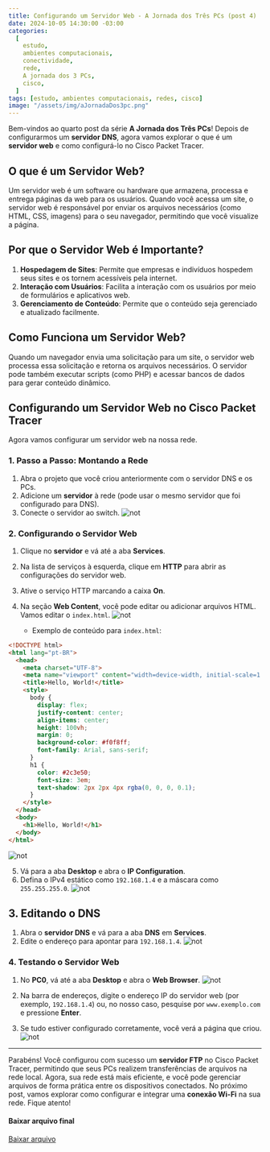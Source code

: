 ```yaml
---
title: Configurando um Servidor Web - A Jornada dos Três PCs (post 4)
date: 2024-10-05 14:30:00 -03:00
categories:
  [
    estudo,
    ambientes computacionais,
    conectividade,
    rede,
    A jornada dos 3 PCs,
    cisco,
  ]
tags: [estudo, ambientes computacionais, redes, cisco]
image: "/assets/img/aJornadaDos3pc.png"
---
```


Bem-vindos ao quarto post da série **A Jornada dos Três PCs**! Depois de configurarmos um **servidor DNS**, agora vamos explorar o que é um **servidor web** e como configurá-lo no Cisco Packet Tracer.

## O que é um Servidor Web?

Um servidor web é um software ou hardware que armazena, processa e entrega páginas da web para os usuários. Quando você acessa um site, o servidor web é responsável por enviar os arquivos necessários (como HTML, CSS, imagens) para o seu navegador, permitindo que você visualize a página.

## Por que o Servidor Web é Importante?

1. **Hospedagem de Sites**: Permite que empresas e indivíduos hospedem seus sites e os tornem acessíveis pela internet.
2. **Interação com Usuários**: Facilita a interação com os usuários por meio de formulários e aplicativos web.
3. **Gerenciamento de Conteúdo**: Permite que o conteúdo seja gerenciado e atualizado facilmente.

## Como Funciona um Servidor Web?

Quando um navegador envia uma solicitação para um site, o servidor web processa essa solicitação e retorna os arquivos necessários. O servidor pode também executar scripts (como PHP) e acessar bancos de dados para gerar conteúdo dinâmico.

## Configurando um Servidor Web no Cisco Packet Tracer

Agora vamos configurar um servidor web na nossa rede.

### 1. Passo a Passo: Montando a Rede
1. Abra o projeto que você criou anteriormente com o servidor DNS e os PCs.
2. Adicione um **servidor** à rede (pode usar o mesmo servidor que foi configurado para DNS).
3. Conecte o servidor ao switch.
   <img alt="not" src="/assets/img/2024-10-05-web/Captura de tela de 2024-10-05 13-47-43.png" />


### 2. Configurando o Servidor Web
1. Clique no **servidor** e vá até a aba **Services**.
2. Na lista de serviços à esquerda, clique em **HTTP** para abrir as configurações do servidor web.
3. Ative o serviço HTTP marcando a caixa **On**.
4. Na seção **Web Content**, você pode editar ou adicionar arquivos HTML. Vamos
   editar o `index.html`.
   <img alt="not" src="/assets/img/2024-10-05-web/Captura de tela de 2024-10-05 14-07-06.png" />

   - Exemplo de conteúdo para `index.html`:

```html
<!DOCTYPE html>
<html lang="pt-BR">
  <head>
    <meta charset="UTF-8">
    <meta name="viewport" content="width=device-width, initial-scale=1.0">
    <title>Hello, World!</title>
    <style>
      body {
        display: flex;
        justify-content: center;
        align-items: center;
        height: 100vh;
        margin: 0;
        background-color: #f0f8ff;
        font-family: Arial, sans-serif;
      }
      h1 {
        color: #2c3e50;
        font-size: 3em;
        text-shadow: 2px 2px 4px rgba(0, 0, 0, 0.1); 
      }
    </style>
  </head>
  <body>
    <h1>Hello, World!</h1>
  </body>
</html>
```
   <img alt="not" src="/assets/img/2024-10-05-web/Captura de tela de 2024-10-05 14-07-30.png" />



  5. Vá para a aba **Desktop** e abra o **IP Configuration**.
  6. Defina o IPv4 estático como `192.168.1.4` e a máscara como `255.255.255.0`.
    <img alt="not" src="/assets/img/2024-10-05-web/Captura de tela de 2024-10-05 14-21-33.png" />


## 3. Editando o DNS
1. Abra o **servidor DNS** e vá para a aba **DNS** em **Services**.
2. Edite o endereço para apontar para `192.168.1.4`.
   <img alt="not" src="/assets/img/2024-10-05-web/Captura de tela de 2024-10-05 14-17-57.png" />


### 4. Testando o Servidor Web
1. No **PC0**, vá até a aba **Desktop** e abra o **Web Browser**.
   <img alt="not" src="/assets/img/2024-10-05-web/Captura de tela de 2024-10-05 13-55-37.png" />

2. Na barra de endereços, digite o endereço IP do servidor web (por exemplo, `192.168.1.4`) ou, no nosso caso, pesquise por `www.exemplo.com` e pressione **Enter**.
3. Se tudo estiver configurado corretamente, você verá a página que criou.
   <img alt="not" src="/assets/img/2024-10-05-web/Captura de tela de 2024-10-05 14-23-25.png" />


---

Parabéns! Você configurou com sucesso um **servidor FTP** no Cisco Packet Tracer, permitindo que seus PCs realizem transferências de arquivos na rede local. Agora, sua rede está mais eficiente, e você pode gerenciar arquivos de forma prática entre os dispositivos conectados. No próximo post, vamos explorar como configurar e integrar uma **conexão Wi-Fi** na sua rede. Fique atento!


#### Baixar arquivo final
<a href="{{ '/assets/img/2024-10-05-web/AJornadaDos3Pcs04.pkt' |
relative_url }}" download>
  Baixar arquivo
</a>
